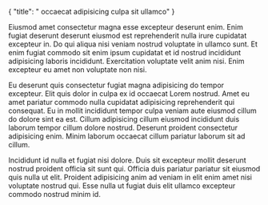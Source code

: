 {
  "title": " occaecat adipisicing culpa sit ullamco"
}

Eiusmod amet consectetur magna esse excepteur deserunt enim. Enim fugiat deserunt deserunt eiusmod est reprehenderit nulla irure cupidatat excepteur in. Do qui aliqua nisi veniam nostrud voluptate in ullamco sunt. Et enim fugiat commodo sit enim ipsum cupidatat et id nostrud incididunt adipisicing laboris incididunt. Exercitation voluptate velit anim nisi. Enim excepteur eu amet non voluptate non nisi.

Eu deserunt quis consectetur fugiat magna adipisicing do tempor excepteur. Elit quis dolor in culpa ex id occaecat Lorem nostrud. Amet eu amet pariatur commodo nulla cupidatat adipisicing reprehenderit qui consequat. Eu in mollit incididunt tempor culpa veniam aute eiusmod cillum do dolore sint ea est. Cillum adipisicing cillum eiusmod incididunt duis laborum tempor cillum dolore nostrud. Deserunt proident consectetur adipisicing enim. Minim laborum occaecat cillum pariatur laborum sit ad cillum.

Incididunt id nulla et fugiat nisi dolore. Duis sit excepteur mollit deserunt nostrud proident officia sit sunt qui. Officia duis pariatur pariatur sit eiusmod quis nulla ut elit. Proident adipisicing anim ad veniam in elit enim amet nisi voluptate nostrud qui. Esse nulla ut fugiat duis elit ullamco excepteur commodo nostrud minim id.